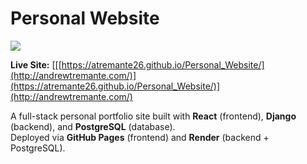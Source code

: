 # Personal Website

![](assets/demo.png)

**Live Site:** [[[https://atremante26.github.io/Personal_Website/](http://andrewtremante.com/)](https://atremante26.github.io/Personal_Website/)](http://andrewtremante.com/)

A full-stack personal portfolio site built with **React** (frontend), **Django** (backend), and **PostgreSQL** (database).  
Deployed via **GitHub Pages** (frontend) and **Render** (backend + PostgreSQL).
